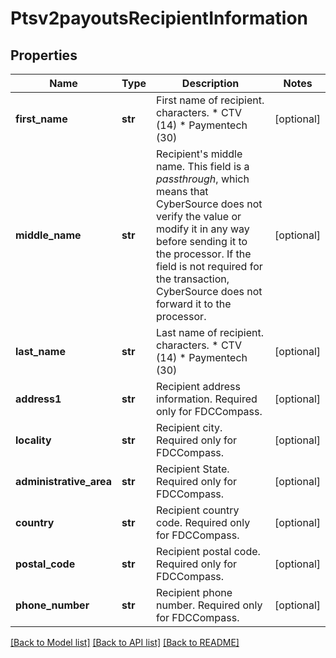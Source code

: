 # Ptsv2payoutsRecipientInformation

## Properties
Name | Type | Description | Notes
------------ | ------------- | ------------- | -------------
**first_name** | **str** | First name of recipient. characters. * CTV (14) * Paymentech (30)  | [optional] 
**middle_name** | **str** | Recipient&#39;s middle name. This field is a _passthrough_, which means that CyberSource does not verify the value or modify it in any way before sending it to the processor. If the field is not required for the transaction, CyberSource does not forward it to the processor.  | [optional] 
**last_name** | **str** | Last name of recipient. characters. * CTV (14) * Paymentech (30)  | [optional] 
**address1** | **str** | Recipient address information. Required only for FDCCompass. | [optional] 
**locality** | **str** | Recipient city. Required only for FDCCompass. | [optional] 
**administrative_area** | **str** | Recipient State. Required only for FDCCompass. | [optional] 
**country** | **str** | Recipient country code. Required only for FDCCompass. | [optional] 
**postal_code** | **str** | Recipient postal code. Required only for FDCCompass. | [optional] 
**phone_number** | **str** | Recipient phone number. Required only for FDCCompass. | [optional] 

[[Back to Model list]](../README.md#documentation-for-models) [[Back to API list]](../README.md#documentation-for-api-endpoints) [[Back to README]](../README.md)


